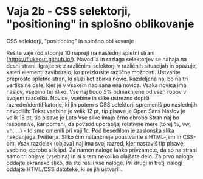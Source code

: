 # Vaja 2b - CSS selektorji, "positioning" in splošno oblikovanje

CSS selektorji, "positioning" in splošno oblikovanje

Rešite vaje (od stopnje 10 naprej) na naslednji spletni strani (https://flukeout.github.io/). Navodila in razlaga selektorjev se nahaja na desni strani. Igrajte se z različnimi selektorji v različnih situacijah in opazuje, kateri elementi zavibrirajo, ko preizkusite različne možnosti.
Ustvarite preprosto spletno stran, ki služi kot zbirka novic. Razdeljena naj bo na tri vertikalne dele, kjer je v vsakem napisana ena novica. Vsaka novica ima naslov, vsebino ter sliko. Vse naj bodo 5% odmaknjene od vseh robov v svojem razdelku. Novice, vsebine in slike ustrezno dopiši razrede/identifikatorje, ki jih potem s CSS selektorji spremeniš po naslednjih navodilih:
Tekst vsebine je velik 12 pt, tip pisave je Open Sans
Naslov je velik 18 pt, tip pisave je Lato
Vse slike imajo črno obrobo
Stran naj bo responsive, kar pomeni, da povsod uporabljaj relativne mere (torej %, vw, vh, ...) - to smo omenili pri vaji 1c.
Pod besedilom je zaslonska slika nekdanjega Twitterja. Sliko čim natančneje poustvarite s HTML-jem in CSS-om. Vsak razdelek (objava) naj ima svoj razred, kjer nastaviš tip pisave, vsebino, obrobe slik ipd. Za namen naloge lahko privzamete, da so na strani samo tri objave (vsebina) in si s tem nekoliko olajšate delo.
Za prvo nalogo oddajte ekransko sliko, da ste rešili vse naloge. Pri drugi in tretji nalogi oddajte HTML/CSS datoteke, ki se jih ustvarili.